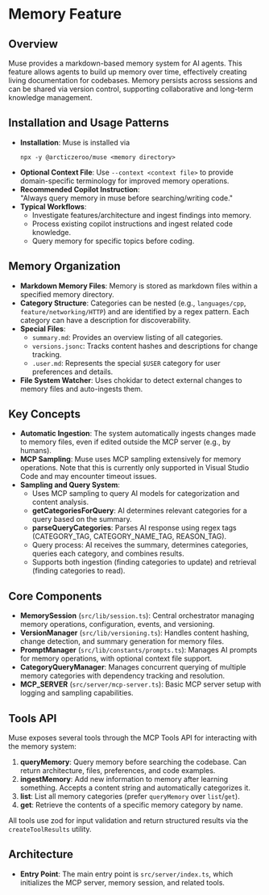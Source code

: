 # Memory Feature

## Overview

Muse provides a markdown-based memory system for AI agents. This feature allows agents to build up memory over time, effectively creating living documentation for codebases. Memory persists across sessions and can be shared via version control, supporting collaborative and long-term knowledge management.

## Installation and Usage Patterns

- **Installation**: Muse is installed via  
  ```
  npx -y @arcticzeroo/muse <memory directory>
  ```
- **Optional Context File**: Use `--context <context file>` to provide domain-specific terminology for improved memory operations.
- **Recommended Copilot Instruction**:  
  "Always query memory in muse before searching/writing code."
- **Typical Workflows**:
  - Investigate features/architecture and ingest findings into memory.
  - Process existing copilot instructions and ingest related code knowledge.
  - Query memory for specific topics before coding.

## Memory Organization

- **Markdown Memory Files**: Memory is stored as markdown files within a specified memory directory.
- **Category Structure**: Categories can be nested (e.g., `languages/cpp`, `feature/networking/HTTP`) and are identified by a regex pattern. Each category can have a description for discoverability.
- **Special Files**:
  - `summary.md`: Provides an overview listing of all categories.
  - `versions.jsonc`: Tracks content hashes and descriptions for change tracking.
  - `.user.md`: Represents the special `$USER` category for user preferences and details.
- **File System Watcher**: Uses chokidar to detect external changes to memory files and auto-ingests them.

## Key Concepts

- **Automatic Ingestion**: The system automatically ingests changes made to memory files, even if edited outside the MCP server (e.g., by humans).
- **MCP Sampling**: Muse uses MCP sampling extensively for memory operations. Note that this is currently only supported in Visual Studio Code and may encounter timeout issues.
- **Sampling and Query System**:
  - Uses MCP sampling to query AI models for categorization and content analysis.
  - **getCategoriesForQuery**: AI determines relevant categories for a query based on the summary.
  - **parseQueryCategories**: Parses AI response using regex tags (CATEGORY_TAG, CATEGORY_NAME_TAG, REASON_TAG).
  - Query process: AI receives the summary, determines categories, queries each category, and combines results.
  - Supports both ingestion (finding categories to update) and retrieval (finding categories to read).

## Core Components

- **MemorySession** (`src/lib/session.ts`): Central orchestrator managing memory operations, configuration, events, and versioning.
- **VersionManager** (`src/lib/versioning.ts`): Handles content hashing, change detection, and summary generation for memory files.
- **PromptManager** (`src/lib/constants/prompts.ts`): Manages AI prompts for memory operations, with optional context file support.
- **CategoryQueryManager**: Manages concurrent querying of multiple memory categories with dependency tracking and resolution.
- **MCP_SERVER** (`src/server/mcp-server.ts`): Basic MCP server setup with logging and sampling capabilities.

## Tools API

Muse exposes several tools through the MCP Tools API for interacting with the memory system:

1. **queryMemory**: Query memory before searching the codebase. Can return architecture, files, preferences, and code examples.
2. **ingestMemory**: Add new information to memory after learning something. Accepts a content string and automatically categorizes it.
3. **list**: List all memory categories (prefer `queryMemory` over `list`/`get`).
4. **get**: Retrieve the contents of a specific memory category by name.

All tools use zod for input validation and return structured results via the `createToolResults` utility.

## Architecture

- **Entry Point**: The main entry point is `src/server/index.ts`, which initializes the MCP server, memory session, and related tools.